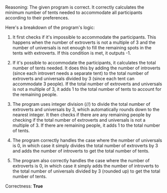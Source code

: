 Reasoning:
The given program is correct. It correctly calculates the minimum number of tents needed to accommodate all participants according to their preferences. 

Here's a breakdown of the program's logic:

1. It first checks if it's impossible to accommodate the participants. This happens when the number of extroverts is not a multiple of 3 and the number of universals is not enough to fill the remaining spots in the tents with extroverts. If this condition is met, it outputs -1.

2. If it's possible to accommodate the participants, it calculates the total number of tents needed. It does this by adding the number of introverts (since each introvert needs a separate tent) to the total number of extroverts and universals divided by 3 (since each tent can accommodate 3 people). If the total number of extroverts and universals is not a multiple of 3, it adds 1 to the total number of tents to account for the remaining people.

3. The program uses integer division (//) to divide the total number of extroverts and universals by 3, which automatically rounds down to the nearest integer. It then checks if there are any remaining people by checking if the total number of extroverts and universals is not a multiple of 3. If there are remaining people, it adds 1 to the total number of tents.

4. The program correctly handles the case where the number of universals is 0, in which case it simply divides the total number of extroverts by 3 and adds the number of introverts to get the total number of tents.

5. The program also correctly handles the case where the number of extroverts is 0, in which case it simply adds the number of introverts to the total number of universals divided by 3 (rounded up) to get the total number of tents.

Correctness: **True**